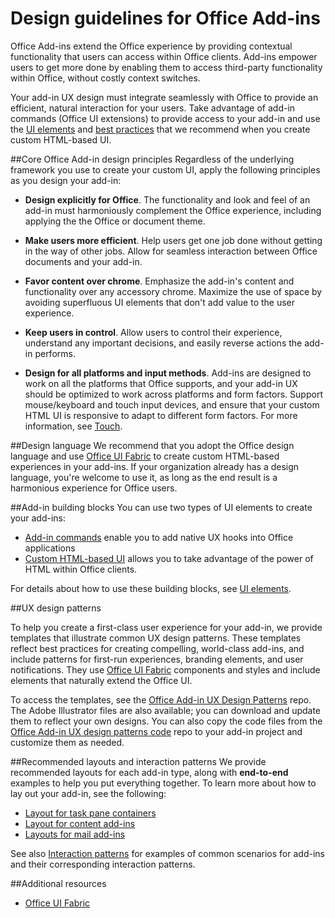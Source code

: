 # Design guidelines for Office Add-ins

Office Add-ins extend the Office experience by providing contextual functionality that users can access within Office clients. Add-ins empower users to get more done by enabling them to access third-party functionality within Office, without costly context switches. 

 Your add-in UX design must integrate seamlessly with Office to provide an efficient, natural interaction for your users. Take advantage of add-in commands (Office UI extensions) to provide access to your add-in and use the [UI elements](ui-elements/ui-elements.md) and [best practices](https://msdn.microsoft.com/EN-US/library/mt590883.aspx) that we recommend when you create custom HTML-based UI. 
 
 
##Core Office Add-in design principles
Regardless of the underlying framework you use to create your custom UI, apply the following principles as you design your add-in: 

- **Design explicitly for Office**. The functionality and look and feel of an add-in must harmoniously complement the Office experience, including applying the the Office or document theme.
 
- **Make users more efficient**. Help users get one job done without getting in the way of other jobs. Allow for seamless interaction between Office documents and your add-in. 

- **Favor content over chrome**. Emphasize the add-in's content and functionality over any accessory chrome. Maximize the use of space by avoiding superfluous UI elements that don't add value to the user experience.  

- **Keep users in control**. Allow users to control their experience, understand any important decisions, and easily reverse actions the add-in performs. 

- **Design for all platforms and input methods**. Add-ins are designed to work on all the platforms that Office supports, and your add-in UX should be optimized to work across platforms and form factors. Support mouse/keyboard and touch input devices, and ensure that your custom HTML UI is responsive to adapt to different form factors. For more information, see [Touch](https://msdn.microsoft.com/EN-US/library/mt590883.aspx#bk_Touch). 


##Design language
We recommend that you adopt the Office design language and use [Office UI Fabric](https://dev.office.com/fabric) to create custom HTML-based experiences in your add-ins. If your organization already has a design language, you're welcome to use it, as long as the end result is a harmonious experience for Office users. 


##Add-in building blocks
You can use two types of UI elements to create your add-ins: 

- [Add-in commands](ui-elements/ui-elements.md#add-in-commands) enable you to add native UX hooks into Office applications
- [Custom HTML-based UI](ui-elements/ui-elements.md#custom-html-based-ui) allows you to take advantage of the power of HTML within Office clients. 

For details about how to use these building blocks, see [UI elements](ui-elements/ui-elements.md).  

##UX design patterns

To help you create a first-class user experience for your add-in, we provide templates that illustrate common UX design patterns. These templates reflect best practices for creating compelling, world-class add-ins, and include patterns for first-run experiences, branding elements, and user notifications. They use [Office UI Fabric](https://dev.office.com/fabric) components and styles and include elements that naturally extend the Office UI.

To access the templates, see the [Office Add-in UX Design Patterns](https://github.com/OfficeDev/Office-Add-in-UX-Design-Patterns) repo. The Adobe Illustrator files are also available; you can download and update them to reflect your own designs. You can also copy the code files from the [Office Add-in UX design patterns code](https://github.com/OfficeDev/Office-Add-in-UX-Design-Patterns-Code) repo to your add-in project and customize them as needed. 

##Recommended layouts and interaction patterns
We provide recommended layouts for each add-in type, along with **end-to-end** examples to help you put everything together. To learn more about how to lay out your add-in, see the following:

- [Layout for task pane containers](ui-elements/layout-for-task-pane-add-ins.md)
- [Layout for content add-ins](ui-elements/layout-for-content-add-ins.md) 
- [Layouts for mail add-ins](ui-elements/layouts-for-outlook-add-ins.md)

See also [Interaction patterns](interaction-patterns.md) for examples of common scenarios for add-ins and their corresponding interaction patterns.

##Additional resources

- [Office UI Fabric](https://dev.office.com/fabric) 


